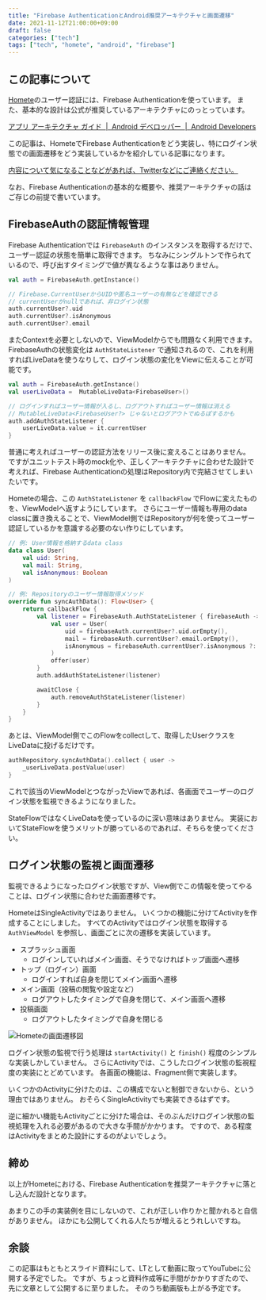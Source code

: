 ```yaml
---
title: "Firebase AuthenticationとAndroid推奨アーキテクチャと画面遷移"
date: 2021-11-12T21:00:00+09:00
draft: false
categories: ["tech"]
tags: ["tech", "homete", "android", "firebase"]
---
```


## この記事について

[Homete](https://homete.yamaglo.jp/)のユーザー認証には、Firebase Authenticationを使っています。
また、基本的な設計は公式が推奨しているアーキテクチャにのっとっています。

[アプリ アーキテクチャ ガイド  \|  Android デベロッパー  \|  Android Developers](https://developer.android.com/jetpack/guide)

この記事は、HometeでFirebase Authenticationをどう実装し、特にログイン状態での画面遷移をどう実装しているかを紹介している記事になります。

[内容について気になることなどがあれば、Twitterなどにご連絡ください。](https://twitter.com/yamacraft)

なお、Firebase Authenticationの基本的な概要や、推奨アーキテクチャの話はご存じの前提で書いています。

## FirebaseAuthの認証情報管理

Firebase Authenticationでは `FirebaseAuth` のインスタンスを取得するだけで、ユーザー認証の状態を簡単に取得できます。
ちなみにシングルトンで作られているので、呼び出すタイミングで値が異なるような事はありません。

``` kt
val auth = FirebaseAuth.getInstance()

// Firebase.CurrentUserからUIDや匿名ユーザーの有無などを確認できる
// currentUserがnullであれば、非ログイン状態
auth.currentUser?.uid
auth.currentUser?.isAnonymous
auth.currentUser?.email
```

またContextを必要としないので、ViewModelからでも問題なく利用できます。
FirebaseAuthの状態変化は `AuthStateListener` で通知されるので、これを利用すればLiveDataを使うなりして、ログイン状態の変化をViewに伝えることが可能です。

``` kt
val auth = FirebaseAuth.getInstance()
val userLiveData =  MutableLiveData<FirebaseUser>()

// ログインすればユーザー情報が入るし、ログアウトすればユーザー情報は消える
// MutableLiveData<FirebaseUser?> じゃないとログアウトでぬるぽするかも
auth.addAuthStateListener { 
    userLiveData.value = it.currentUser
}
```

普通に考えればユーザーの認証方法をリリース後に変えることはありません。
ですがユニットテスト時のmock化や、正しくアーキテクチャに合わせた設計で考えれば、Firebase Authenticationの処理はRepository内で完結させてしまいたいです。

Hometeの場合、この `AuthStateListener` を `callbackFlow` でFlowに変えたものを、ViewModelへ返すようにしています。
さらにユーザー情報も専用のdata classに置き換えることで、ViewModel側ではRepositoryが何を使ってユーザー認証しているかを意識する必要のない作りにしています。

```kt
// 例: User情報を格納するdata class
data class User(
    val uid: String,
    val mail: String,
    val isAnonymous: Boolean
)

// 例: Repositoryのユーザー情報取得メソッド
override fun syncAuthData(): Flow<User> {
    return callbackFlow {
        val listener = FirebaseAuth.AuthStateListener { firebaseAuth ->
            val user = User(
                uid = firebaseAuth.currentUser?.uid.orEmpty(),
                mail = firebaseAuth.currentUser?.email.orEmpty(),
                isAnonymous = firebaseAuth.currentUser?.isAnonymous ?: true
            )
            offer(user)
        }
        auth.addAuthStateListener(listener)

        awaitClose {
            auth.removeAuthStateListener(listener)
        }
    }
}
```

あとは、ViewModel側でこのFlowをcollectして、取得したUserクラスをLiveDataに投げるだけです。

```kt
authRepository.syncAuthData().collect { user ->
    _userLiveData.postValue(user)
}
```

これで該当のViewModelとつながったViewであれば、各画面でユーザーのログイン状態を監視できるようになりました。

StateFlowではなくLiveDataを使っているのに深い意味はありません。
実装においてStateFlowを使うメリットが勝っているのであれば、そちらを使ってください。

## ログイン状態の監視と画面遷移

監視できるようになったログイン状態ですが、View側でこの情報を使ってやることは、ログイン状態に合わせた画面遷移です。

HometeはSingleActivityではありません。
いくつかの機能に分けてActivityを作成することにしました。
すべてのActivityではログイン状態を取得する `AuthViewModel` を参照し、画面ごとに次の遷移を実装しています。

- スプラッシュ画面
  - ログインしていればメイン画面、そうでなければトップ画面へ遷移
- トップ（ログイン）画面
  - ログインすれば自身を閉じてメイン画面へ遷移
- メイン画面（投稿の閲覧や設定など）
  - ログアウトしたタイミングで自身を閉じて、メイン画面へ遷移
- 投稿画面
  - ログアウトしたタイミングで自身を閉じる


![Hometeの画面遷移図](/note/image/homete-architecture-firebase-auth/transition_map.png)

ログイン状態の監視で行う処理は `startActivity()` と `finish()` 程度のシンプルな実装しかしていません。
さらにActivityでは、こうしたログイン状態の監視程度の実装にとどめています。
各画面の機能は、Fragment側で実装します。

いくつかのActivityに分けたのは、この構成でないと制御できないから、という理由ではありません。
おそらくSingleActivityでも実装できるはずです。

逆に細かい機能もActivityごとに分けた場合は、そのぶんだけログイン状態の監視処理を入れる必要があるので大きな手間がかかります。
ですので、ある程度はActivityをまとめた設計にするのがよいでしょう。

## 締め

以上がHometeにおける、Firebase Authenticationを推奨アーキテクチャに落とし込んだ設計となります。

あまりこの手の実装例を目にしないので、これが正しい作りかと聞かれると自信がありません。
ほかにも公開してくれる人たちが増えるとうれしいですね。

## 余談

この記事はもともとスライド資料にして、LTとして動画に取ってYouTubeに公開する予定でした。
ですが、ちょっと資料作成等に手間がかかりすぎたので、先に文章として公開するに至りました。
そのうち動画版も上がる予定です。